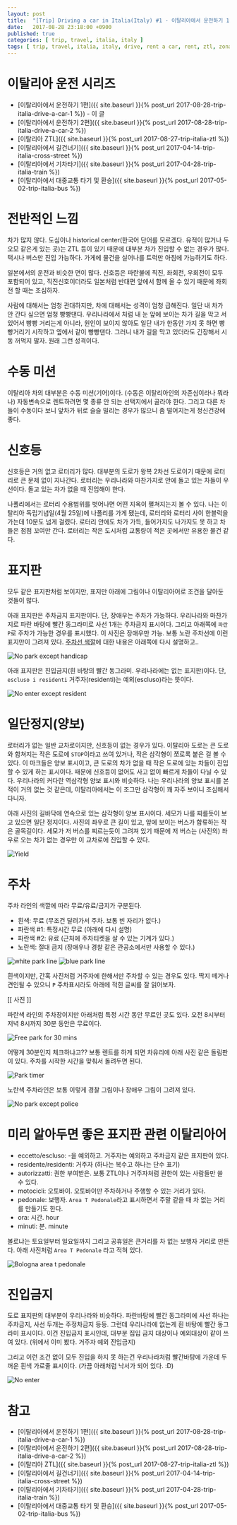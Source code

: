 ```yaml
---
layout: post
title:  "[Trip] Driving a car in Italia(Italy) #1 - 이탈리아에서 운전하기 1편"
date:   2017-08-28 23:18:00 +0900
published: true
categories: [ trip, travel, italia, italy ]
tags: [ trip, travel, italia, italy, drive, rent a car, rent, ztl, zona a traffico limitato, assisi ]
---
```


# 이탈리아 운전 시리즈

- [이탈리아에서 운전하기 1편]({{ site.baseurl }}{% post_url 2017-08-28-trip-italia-drive-a-car-1 %}) - 이 글
- [이탈리아에서 운전하기 2편]({{ site.baseurl }}{% post_url 2017-08-28-trip-italia-drive-a-car-2 %})
- [이탈리아 ZTL]({{ site.baseurl }}{% post_url 2017-08-27-trip-italia-ztl %})
- [이탈리아에서 길건너기]({{ site.baseurl }}{% post_url 2017-04-14-trip-italia-cross-street %})
- [이탈리아에서 기차타기]({{ site.baseurl }}{% post_url 2017-04-28-trip-italia-train %})
- [이탈리아에서 대중교통 타기 및 환승]({{ site.baseurl }}{% post_url 2017-05-02-trip-italia-bus %})


# 전반적인 느낌

차가 많지 않다. 도심이나 historical center(한국어 단어를 모르겠다. 유적이 많거나 두오모 같은게 있는 곳)는 ZTL 등이 있기 때문에 대부분 차가 진입할 수 없는 경우가 많다. 택시나 버스만 진입 가능하다. 가게에 물건을 실어나를 트럭만 아침에 가능하기도 하다.

일본에서의 운전과 비슷한 면이 많다. 신호등은 파란불에 직진, 좌회전, 우회전이 모두 포함되어 있고, 직진신호이더라도 일본처럼 반대편 앞에서 함께 올 수 있기 때문에 좌회전 할 때는 조심하자.

사람에 대해서는 엄청 관대하지만, 차에 대해서는 성격이 엄청 급해진다. 일단 내 차가 안 간다 싶으면 엄청 빵빵댄다. 우리나라에서 처럼 내 눈 앞에 보이는 차가 길을 막고 서 있어서 빵빵 거리는게 아니라, 원인이 보이지 않아도 일단 내가 한동안 가지 못 하면 빵빵거리기 시작하고 옆에서 같이 빵빵댄다. 그러니 내가 길을 막고 있더라도 긴장해서 시동 꺼먹지 말자. 원래 그런 성격이다.


# 수동 미션

이탈리아 차의 대부분은 수동 미션(기어)이다. (수동은 이탈리아인의 자존심이라나 뭐라나) 자동변속으로 렌트하려면 몇 종류 안 되는 선택지에서 골라야 한다. 그리고 다른 차들이 수동이다 보니 앞차가 뒤로 슬슬 밀리는 경우가 많으니 좀 떨어지는게 정신건강에 좋다.


# 신호등

신호등은 거의 없고 로터리가 많다. 대부분의 도로가 왕복 2차선 도로이기 때문에 로터리로 큰 문제 없이 지나간다. 로터리는 우리나라와 마찬가지로 안에 돌고 있는 차들이 우선이다. 돌고 있는 차가 없을 때 진입해야 한다.

나폴리에서는 로터리 수용범위를 벗어나면 어떤 지옥이 펼쳐지는지 볼 수 있다. 나는 이탈리아 독립기념일(4월 25일)에 나폴리를 가게 됐는데, 로터리와 로터리 사이 한블럭을 가는데 10분도 넘게 걸렸다. 로터리 안에도 차가 가득, 들어가지도 나가지도 못 하고 차들은 점점 꼬여만 간다. 로터리는 작은 도시처럼 교통량이 적은 곳에서만 유용한 물건 같다.


# 표지판

모두 같은 표지판처럼 보이지만, 표지만 아래에 그림이나 이탈리아어로 조건을 달아둔 것들이 많다.

아래 표지판은 주차금지 표지판이다. 단, 장애우는 주차가 가능하다. 우리나라와 마찬가지로 파란 바탕에 빨간 동그라미로 사선 1개는 주차금지 표시이다. 그리고 아래쪽에 `파란 P`로 주차가 가능한 경우를 표시했다. 이 사진은 장애우만 가능. 보통 노란 주차선에 이런 표지만이 그려져 있다. [주차선 색깔](#parking-link)에 대한 내용은 아래쪽에 다시 설명하고..

![No park except handicap](/assets/img/trip/italia/drive-no-park-3.JPG)

아래 표지판은 진입금지(흰 바탕의 빨간 동그라미. 우리나라에는 없는 표지판)이다. 단, `escluso i residenti` 거주자(residenti)는 예외(escluso)라는 뜻이다.

![No enter except resident](/assets/img/trip/italia/drive-no-enter-2.JPG)


# 일단정지(양보)

로터리가 없는 일반 교차로이지만, 신호등이 없는 경우가 있다. 이탈리아 도로는 큰 도로와 합쳐지는 작은 도로에 `STOP`이라고 쓰여 있거나, 작은 삼각형이 쪼로록 붙은 걸 볼 수 있다. 이 마크들은 양보 표시이고, 큰 도로의 차가 없을 때 작은 도로에 있는 차들이 진입할 수 있게 하는 표시이다. 때문에 신호등이 없어도 사고 없이 빠르게 차들이 다닐 수 있다. 우리나라의 커다란 역삼각형 양보 표시와 비슷하다. 나는 우리나라의 양보 표시를 본 적이 거의 없는 것 같은데, 이탈리아에서는 이 조그만 삼각형이 꽤 자주 보이니 조심해서 다니자.

아래 사진의 길바닥에 연속으로 있는 삼각형이 양보 표시이다. 세모가 나를 찌를듯이 보고 있으면 일단 정지이다. 사진의 좌우로 큰 길이 있고, 앞에 보이는 버스가 합류하는 작은 골목길이다. 세모가 저 버스를 찌르는듯이 그려져 있기 때문에 저 버스는 (사진의) 좌우로 오는 차가 없는 경우만 이 교차로에 진입할 수 있다.

![Yield](/assets/img/trip/italia/drive-stop.JPG)


# <a name="parking-link"></a>주차

주차 라인의 색깔에 따라 무료/유료/금지가 구분된다.

- 흰색: 무료 (무조건 달려가서 주차. 보통 빈 자리가 없다.)
- 파란색 #1: 특정시간 무료 (아래에 다시 설명)
- 파란색 #2: 유료 (근처에 주차티켓을 살 수 있는 기계가 있다.)
- 노란색: 절대 금지 (장애우나 경찰 같은 관공소에서만 사용할 수 있다.)

![white park line](/assets/img/trip/italia/drive-park-line-white.JPG)
![blue park line](/assets/img/trip/italia/drive-park-line-blue.JPG)

흰색이지만, 간혹 사진처럼 거주자에 한해서만 주차할 수 있는 경우도 있다. 딱지 떼거나 견인될 수 있으니 `P` 주차표시라도 아래에 적힌 글씨를 잘 읽어보자.

[[ 사진 ]]

파란색 라인의 주차장이지만 아래처럼 특정 시간 동안 무료인 곳도 있다. 오전 8시부터 저녁 8시까지 30분 동안은 무료이다.

![Free park for 30 mins](/assets/img/trip/italia/drive-park-free.JPG)

어떻게 30분인지 체크하냐고?? 보통 렌트를 하게 되면 차유리에 아래 사진 같은 돌림판이 있다. 주차를 시작한 시간을 맞춰서 돌려두면 된다.

![Park timer](/assets/img/trip/italia/drive-park-timer.JPG)

노란색 주차라인은 보통 이렇게 경찰 그림이나 장애우 그림이 그려져 있다.

![No park except police](/assets/img/trip/italia/drive-no-park-2.JPG)


# 미리 알아두면 좋은 표지판 관련 이탈리아어

- eccetto/escluso: -을 예외하고. 거주자는 예외하고 주차금지 같은 표지판이 있다.
- residente/residenti: 거주자 (하나는 복수고 하나는 단수 표기)
- autorizzatti: 권한 부여받은. 보통 ZTL이나 거주자처럼 권한이 있는 사람들만 쓸 수 있다.
- motocicli: 오토바이. 오토바이만 주차하거나 주행할 수 있는 거리가 있다.
- pedonale: 보행자. `Area T Pedonale`라고 표시하면서 주말 같을 때 차 없는 거리를 만들기도 한다.
- ora: 시간. hour
- minuti: 분. minute

볼로냐는 토요일부터 일요일까지 그리고 공휴일은 큰거리를 차 없는 보행자 거리로 만든다. 아래 사진처럼 `Area T Pedonale` 라고 적혀 있다.

![Bologna area t pedonale](/assets/img/trip/italia/drive-area-t-pedonale.JPG)


# 진입금지

도로 표지판의 대부분이 우리나라와 비슷하다. 파란바탕에 빨간 동그라미에 사선 하나는 주차금지, 사선 두개는 주정차금지 등등. 그런데 우리나라에 없는게 흰 바탕에 빨간 동그라미 표시이다. 이건 진입금지 표시인데, 대부분 집입 금지 대상이나 예외대상이 같이 쓰여 있다. (위에서 이미 봤다. 거주자 예외 진입금지)

그리고 이런 조건 없이 모두 진입을 하지 못 하는건 우리나라처럼 빨간바탕에 가운데 두꺼운 흰색 가로줄 표시이다. (가끔 아래처럼 낙서가 되어 있다. :D)

![No enter](/assets/img/trip/italia/drive-no-enter-1.JPG)


# 참고

- [이탈리아에서 운전하기 1편]({{ site.baseurl }}{% post_url 2017-08-28-trip-italia-drive-a-car-1 %})
- [이탈리아에서 운전하기 2편]({{ site.baseurl }}{% post_url 2017-08-28-trip-italia-drive-a-car-2 %})
- [이탈리아 ZTL]({{ site.baseurl }}{% post_url 2017-08-27-trip-italia-ztl %})
- [이탈리아에서 길건너기]({{ site.baseurl }}{% post_url 2017-04-14-trip-italia-cross-street %})
- [이탈리아에서 기차타기]({{ site.baseurl }}{% post_url 2017-04-28-trip-italia-train %})
- [이탈리아에서 대중교통 타기 및 환승]({{ site.baseurl }}{% post_url 2017-05-02-trip-italia-bus %})
